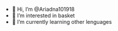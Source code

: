 - 👋 Hi, I’m @Ariadna101918
- 👀 I’m interested in basket
- 🌱 I’m currently learning other lenguages
<!---
Ariadna101918/Ariadna101918 is a ✨ special ✨ repository because its `README.md` (this file) appears on your GitHub profile.
You can click the Preview link to take a look at your changes.
--->
